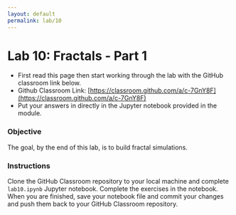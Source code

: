 ```yaml
---
layout: default
permalink: lab/10
---
```


# Lab 10: Fractals - Part 1

* First read this page then start working through the lab with the GitHub classroom link below.
* Github Classroom Link: [https://classroom.github.com/a/c-7GnY8F](https://classroom.github.com/a/c-7GnY8F)
* Put your answers in directly in the Jupyter notebook provided in the module.

### Objective

The goal, by the end of this lab, is to build fractal simulations.

### Instructions

Clone the GitHub Classroom repository to your local machine and complete `lab10.ipynb` Jupyter notebook. Complete the exercises in the notebook. When you are finished, save your notebook file and commit your changes and push them back to your GitHub Classroom repository. 



